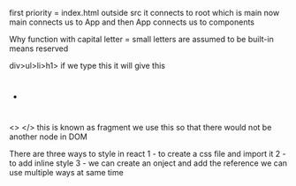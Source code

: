 first priority = index.html outside src
it connects to root which is main 
now main connects us to App
and then App connects us to components

Why function with capital letter = small letters are assumed to be built-in means reserved

div>ul>li>h1>                                      if we type this it will give this 
<div>
    <ul>
        <li>
            <h1></h1>
        </li>
    </ul>
</div>

<> </> this is known as fragment we use this so that there would not be another node in DOM

There are three ways to style in react 
1 - to create a css file and import it 
2 - to add inline style
3 - we can create an onject and add the reference
we can use multiple ways at same time

